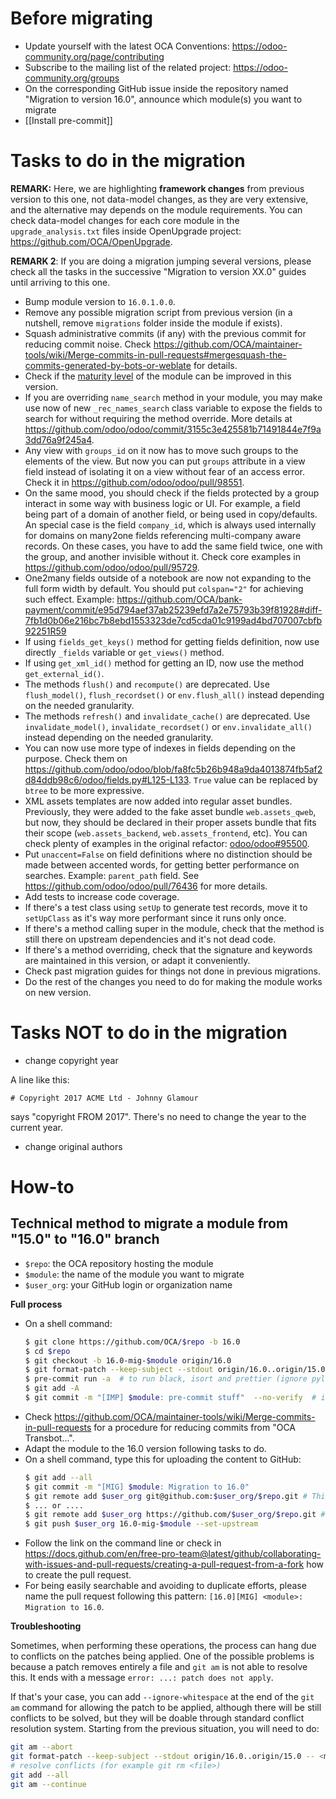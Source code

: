 # Before migrating

* Update yourself with the latest OCA Conventions: https://odoo-community.org/page/contributing
* Subscribe to the mailing list of the related project: https://odoo-community.org/groups
* On the corresponding GitHub issue inside the repository named "Migration to version 16.0", announce which module(s) you want to migrate
* [[Install pre-commit]]

# Tasks to do in the migration

**REMARK:** Here, we are highlighting **framework changes** from previous version to this one, not data-model changes, as they are very extensive, and the alternative may depends on the module requirements. You can check data-model changes for each core module in the `upgrade_analysis.txt` files inside OpenUpgrade project: https://github.com/OCA/OpenUpgrade.

**REMARK 2**: If you are doing a migration jumping several versions, please check all the tasks in the successive "Migration to version XX.0" guides until arriving to this one.

* Bump module version to `16.0.1.0.0`.
* Remove any possible migration script from previous version (in a nutshell, remove `migrations` folder inside the module if exists).
* Squash administrative commits (if any) with the previous commit for reducing commit noise. Check https://github.com/OCA/maintainer-tools/wiki/Merge-commits-in-pull-requests#mergesquash-the-commits-generated-by-bots-or-weblate for details.
* Check if the [maturity level](https://github.com/OCA/odoo-community.org/blob/master/website/Contribution/oca_module_lifecycle_development_status.rst) of the module can be improved in this version.
* If you are overriding `name_search` method in your module, you may make use now of new `_rec_names_search` class variable to expose the fields to search for without requiring the method override. More details at https://github.com/odoo/odoo/commit/3155c3e425581b71491844e7f9a3dd76a9f245a4.
* Any view with `groups_id` on it now has to move such groups to the elements of the view. But now you can put `groups` attribute in a view field instead of isolating it on a view without fear of an access error. Check it in https://github.com/odoo/odoo/pull/98551.
* On the same mood, you should check if the fields protected by a group interact in some way with business logic or UI. For example, a field being part of a domain of another field, or being used in copy/defaults. An special case is the field `company_id`, which is always used internally for domains on many2one fields referencing multi-company aware records. On these cases, you have to add the same field twice, one with the group, and another invisible without it. Check core examples in https://github.com/odoo/odoo/pull/95729.
* One2many fields outside of a notebook are now not expanding to the full form width by default. You should put `colspan="2"` for achieving such effect. Example: https://github.com/OCA/bank-payment/commit/e95d794aef37ab25239efd7a2e75793b39f81928#diff-7fb1d0b06e216bc7b8ebd1553323de7cd5cda01c9199ad4bd707007cbfb92251R59
* If using `fields_get_keys()` method for getting fields definition, now use directly `_fields` variable or `get_views()` method.
* If using `get_xml_id()` method for getting an ID, now use the method `get_external_id()`.
* The methods `flush()` and `recompute()` are deprecated. Use `flush_model()`, `flush_recordset()` or `env.flush_all()` instead depending on the needed granularity.
* The methods `refresh()` and `invalidate_cache()` are deprecated. Use `invalidate_model()`, `invalidate_recordset()` or `env.invalidate_all()` instead depending on the needed granularity.
* You can now use more type of indexes in fields depending on the purpose. Check them on https://github.com/odoo/odoo/blob/fa8fc5b26b948a9da4013874fb5af2d84ddb98c6/odoo/fields.py#L125-L133. `True` value can be replaced by `btree` to be more expressive.
* XML assets templates are now added into regular asset bundles. Previously, they were added to the fake asset bundle `web.assets_qweb`, but now, they should be declared in their proper assets bundle that fits their scope (`web.assets_backend`, `web.assets_frontend`, etc). You can check plenty of examples in the original refactor: [odoo/odoo#95500](https://github.com/odoo/odoo/pull/95500).
* Put `unaccent=False` on field definitions where no distinction should be made between accented words, for getting better performance on searches. Example: `parent_path` field. See https://github.com/odoo/odoo/pull/76436 for more details.
* Add tests to increase code coverage.
* If there's a test class using `setUp` to generate test records, move it to `setUpClass` as it's way more performant since it runs only once.
* If there's a method calling super in the module, check that the method is still there on upstream dependencies and it's not dead code.
* If there's a method overriding, check that the signature and keywords are maintained in this version, or adapt it conveniently.
* Check past migration guides for things not done in previous migrations.
* Do the rest of the changes you need to do for making the module works on new version.

# Tasks NOT to do in the migration

* change copyright year

A line like this:

```
# Copyright 2017 ACME Ltd - Johnny Glamour
```
says "copyright FROM 2017". There's no need to change the year to the current year.

* change original authors

# How-to

## Technical method to migrate a module from "15.0" to "16.0" branch

* `$repo`: the OCA repository hosting the module
* `$module`: the name of the module you want to migrate
* `$user_org`: your GitHub login or organization name

**Full process**

* On a shell command:
  ```bash
  $ git clone https://github.com/OCA/$repo -b 16.0
  $ cd $repo
  $ git checkout -b 16.0-mig-$module origin/16.0
  $ git format-patch --keep-subject --stdout origin/16.0..origin/15.0 -- $module | git am -3 --keep
  $ pre-commit run -a  # to run black, isort and prettier (ignore pylint errors at this stage)
  $ git add -A
  $ git commit -m "[IMP] $module: pre-commit stuff"  --no-verify  # it is important to do all formatting in one commit the first time
  ```
* Check https://github.com/OCA/maintainer-tools/wiki/Merge-commits-in-pull-requests for a procedure for reducing commits from "OCA Transbot...".
* Adapt the module to the 16.0 version following tasks to do.
* On a shell command, type this for uploading the content to GitHub:
  ```bash
  $ git add --all
  $ git commit -m "[MIG] $module: Migration to 16.0"
  $ git remote add $user_org git@github.com:$user_org/$repo.git # This mode requires an SSH key in the GitHub account
  $ ... or ....
  $ git remote add $user_org https://github.com/$user_org/$repo.git # This will required to enter user/password each time
  $ git push $user_org 16.0-mig-$module --set-upstream
  ```
* Follow the link on the command line or check in https://docs.github.com/en/free-pro-team@latest/github/collaborating-with-issues-and-pull-requests/creating-a-pull-request-from-a-fork how to create the pull request.
* For being easily searchable and avoiding to duplicate efforts, please name the pull request following this pattern: `[16.0][MIG] <module>: Migration to 16.0`.

**Troubleshooting**

Sometimes, when performing these operations, the process can hang due to conflicts on the patches being applied. One of the possible problems is because a patch removes entirely a file and `git am` is not able to resolve this. It ends with a message `error: ...: patch does not apply`.

If that's your case, you can add `--ignore-whitespace` at the end of the `git am` command for allowing the patch to be applied, although there will be still conflicts to be solved, but they will be doable through standard conflict resolution system. Starting from the previous situation, you will need to do:

```bash
git am --abort
git format-patch --keep-subject --stdout origin/16.0..origin/15.0 -- <module path> | git am -3 --keep --ignore-whitespace
# resolve conflicts (for example git rm <file>)
git add --all
git am --continue
```
